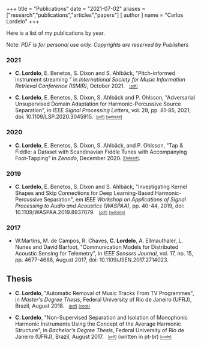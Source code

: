 +++
title = "Publications"
date = "2021-07-02"
aliases = ["research","publications","articles","papers"]
[ author ]
  name = "Carlos Lordelo"
+++

Here is a list of my publications by year.

Note: *PDF is for personal use only. Copyrights are reserved by Publishers*

### 2021
* **C. Lordelo**, E. Benetos, S. Dixon and S. Ahlbäck, "Pitch-informed instrument streaming " in *International Society for Music Information Retrieval Conference (ISMIR)*, October 2021. &nbsp; [<sub><sup>[pdf]</sup></sub>](https://arxiv.org/pdf/2107.13617.pdf)
  
* **C. Lordelo**, E. Benetos, S. Dixon, S. Ahlbäck and P. Ohlsson, "Adversarial Unsupervised Domain Adaptation for Harmonic-Percussive Source Separation", in *IEEE Signal Processing Letters*, vol. 28, pp. 81-85, 2021, doi: 10.1109/LSP.2020.3045915. &nbsp;[<sub><sup>[pdf]</sup></sub>](https://arxiv.org/pdf/2101.00701.pdf) [<sub><sup>[website]</sup></sub>](http://c4dm.eecs.qmul.ac.uk/auda-hpss/)
  
### 2020
* **C. Lordelo**, E. Benetos, S. Dixon, S. Ahlbäck, and P. Ohlsson, "Tap & Fiddle: a Dataset with Scandinavian Fiddle Tunes with Accompanying Foot-Tapping" in *Zenodo*, December 2020. [<sub><sup>[Dataset]</sup></sub>](https://zenodo.org/record/4308731).
  
### 2019
* **C. Lordelo**, E. Benetos, S. Dixon and S. Ahlbäck, "Investigating Kernel Shapes and Skip Connections for Deep Learning-Based Harmonic-Percussive Separation", em *IEEE Workshop on Applications of Signal Processing to Audio and Acoustics (WASPAA)*, pp. 40-44, 2019, doi: 10.1109/WASPAA.2019.8937079. &nbsp; [<sub><sup>[pdf]</sup></sub>](https://arxiv.org/pdf/1905.01899.pdf) [<sub><sup>[website]</sup></sub>](http://c4dm.eecs.qmul.ac.uk/WASPAA19-HPSS/) 
  
### 2017
* W.Martins, M. de Campos, R. Chaves, **C. Lordelo**, A. Ellmauthaler, L. Nunes and David Barfoot,  "Communication Models for Distributed Acoustic Sensing for Telemetry", in *IEEE Sensors Journal*, vol. 17, no. 15, pp. 4677-4688, August 2017, doi: 10.1109/JSEN.2017.2714023.
  
## Thesis
* **C. Lordelo**, "Automatic Removal of Music Tracks From TV Programmes", in *Master's Degree Thesis*, Federal University of Rio de Janeiro (UFRJ), Brazil, August 2018. &nbsp; [<sub><sup>[pdf]</sup></sub>](/docs/MastersThesis_CarlosLordelo_2018.pdf) [<sub><sup>[code]</sup></sub>](https://github.com/cpvlordelo/musictrack-removal)

* **C. Lordelo**, "Non-Supervised Separation and Isolation of Monophonic Harmonic Instruments Using the Concept of the Average Harmonic Structure", in *Bachelor's Degree Thesis*, Federal University of Rio de Janeiro (UFRJ), Brazil, August 2017. &nbsp; [<sub><sup>[pdf]</sup></sub>](/docs/BachelorThesis_CarlosLordelo_2017_pt-br.pdf) (written in pt-br) [<sub><sup>[code]</sup></sub>](https://github.com/cpvlordelo/source-separation-AHS)

